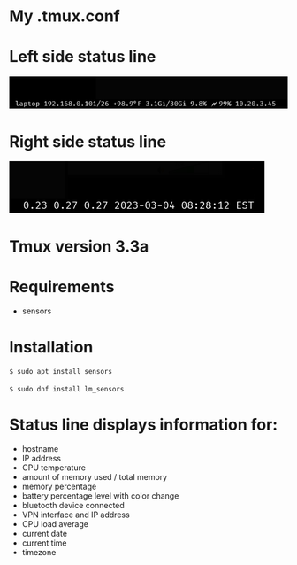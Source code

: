 # My .tmux.conf

# Left side status line
![tmux_status_line_left](/tmux_status_line_left.png)

# Right side status line
![tmux_status_line_right](/tmux_status_line_right.png)

# Tmux version 3.3a

# Requirements

* sensors

# Installation

```
$ sudo apt install sensors 

$ sudo dnf install lm_sensors
```

# Status line displays information for:

* hostname
* IP address
* CPU temperature
* amount of memory used / total memory
* memory percentage
* battery percentage level with color change
* bluetooth device connected
* VPN interface and IP address
* CPU load average
* current date
* current time
* timezone
